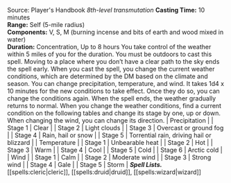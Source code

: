 Source: Player's Handbook
*8th-level transmutation*
**Casting Time:** 10 minutes  
**Range:** Self (5-mile radius)  
**Components:** V, S, M (burning incense and bits of earth and wood mixed in water)  
**Duration:** Concentration, Up to 8 hours
You take control of the weather within 5 miles of you for the duration. You must be outdoors to cast this spell. Moving to a place where you don’t have a clear path to the sky ends the spell early.
When you cast the spell, you change the current weather conditions, which are determined by the DM based on the climate and season. You can change precipitation, temperature, and wind. It takes 1d4 x 10 minutes for the new conditions to take effect. Once they do so, you can change the conditions again. When the spell ends, the weather gradually returns to normal.
When you change the weather conditions, find a current condition on the following tables and change its stage by one, up or down. When changing the wind, you can change its direction.
| Precipitation |
| Stage 1 | Clear |
| Stage 2 | Light clouds |
| Stage 3 | Overcast or ground fog |
| Stage 4 | Rain, hail or snow |
| Stage 5 | Torrential rain, driving hail or blizzard |
| Temperature |
| Stage 1 | Unbearable heat |
| Stage 2 | Hot |
| Stage 3 | Warm |
| Stage 4 | Cool |
| Stage 5 | Cold |
| Stage 6 | Arctic cold |
| Wind |
| Stage 1 | Calm |
| Stage 2 | Moderate wind |
| Stage 3 | Strong wind |
| Stage 4 | Gale |
| Stage 5 | Storm |
***Spell Lists.*** [[spells:cleric|cleric]], [[spells:druid|druid]], [[spells:wizard|wizard]]